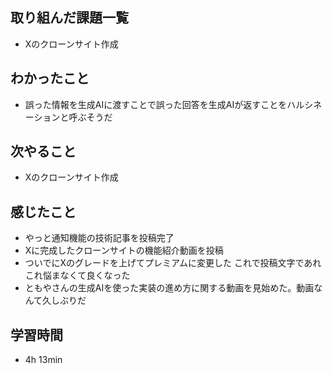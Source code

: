 ## 取り組んだ課題一覧
- Xのクローンサイト作成
## わかったこと
- 誤った情報を生成AIに渡すことで誤った回答を生成AIが返すことをハルシネーションと呼ぶそうだ
## 次やること
- Xのクローンサイト作成
## 感じたこと
- やっと通知機能の技術記事を投稿完了
- Xに完成したクローンサイトの機能紹介動画を投稿
- ついでにXのグレードを上げてプレミアムに変更した
  これで投稿文字であれこれ悩まなくて良くなった
- ともやさんの生成AIを使った実装の進め方に関する動画を見始めた。動画なんて久しぶりだ
## 学習時間
- 4h 13min